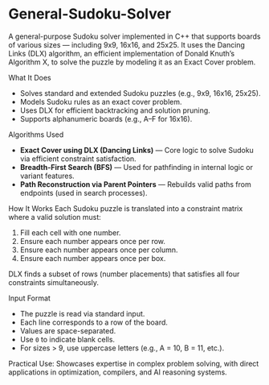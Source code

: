 # General-Sudoku-Solver

A general-purpose Sudoku solver implemented in C++ that supports boards of various sizes — including 9x9, 16x16, and 25x25. It uses the Dancing Links (DLX) algorithm, an efficient implementation of Donald Knuth’s Algorithm X, to solve the puzzle by modeling it as an Exact Cover problem.


What It Does
- Solves standard and extended Sudoku puzzles (e.g., 9x9, 16x16, 25x25).
- Models Sudoku rules as an exact cover problem.
- Uses DLX for efficient backtracking and solution pruning.
- Supports alphanumeric boards (e.g., A–F for 16x16).


Algorithms Used
- **Exact Cover using DLX (Dancing Links)** — Core logic to solve Sudoku via efficient constraint satisfaction.
- **Breadth-First Search (BFS)** — Used for pathfinding in internal logic or variant features.
- **Path Reconstruction via Parent Pointers** — Rebuilds valid paths from endpoints (used in search processes).

  
How It Works
Each Sudoku puzzle is translated into a constraint matrix where a valid solution must:

1. Fill each cell with one number.
2. Ensure each number appears once per row.
3. Ensure each number appears once per column.
4. Ensure each number appears once per box.

DLX finds a subset of rows (number placements) that satisfies all four constraints simultaneously.

Input Format
- The puzzle is read via standard input.
- Each line corresponds to a row of the board.
- Values are space-separated.
- Use `0` to indicate blank cells.
- For sizes > 9, use uppercase letters (e.g., A = 10, B = 11, etc.).


Practical Use: Showcases expertise in complex problem solving, with direct applications in optimization, compilers, and AI reasoning systems.
